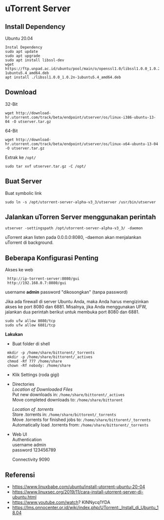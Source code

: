 # uTorrent Server

## Install Dependency
Ubuntu 20.04
 ```
 Instal Dependency
 sudo apt update
 sudo apt upgrade
 sudo apt install libssl-dev
 wget https://ftp.unpad.ac.id/ubuntu/pool/main/o/openssl1.0/libssl1.0.0_1.0.2n-1ubuntu5.4_amd64.deb
 apt install ./libssl1.0.0_1.0.2n-1ubuntu5.4_amd64.deb
```

## Download

32-Bit

    wget http://download-hr.utorrent.com/track/beta/endpoint/utserver/os/linux-i386-ubuntu-13-04 -O utserver.tar.gz

64-Bit

    wget http://download-hr.utorrent.com/track/beta/endpoint/utserver/os/linux-x64-ubuntu-13-04 -O utserver.tar.gz

Extrak ke `/opt/`

    sudo tar xvf utserver.tar.gz -C /opt/

## Buat Server
Buat symbolic link
 
    sudo ln -s /opt/utorrent-server-alpha-v3_3/utserver /usr/bin/utserver

## Jalankan uTorren Server menggunakan perintah
 
    utserver -settingspath /opt/utorrent-server-alpha-v3_3/ -daemon

uTorrent akan listen pada 0.0.0.0:8080, -daemon akan menjalankan uTorrent di background.

## Beberapa Konfigurasi Penting
Akses ke web
```
 http://ip-torrent-server:8080/gui
 http://192.168.0.7:8080/gui
```

username **admin**
password "dikosongkan" (tanpa password)

Jika ada firewall di server Ubuntu Anda, maka Anda harus mengizinkan akses ke port 8080 dan 6881. Misalnya, jika Anda menggunakan UFW, jalankan dua perintah berikut untuk membuka port 8080 dan 6881.
 
    sudo ufw allow 8080/tcp
    sudo ufw allow 6881/tcp

**Lakukan**
* Buat folder di shell
```
 mkdir -p /home/share/bittorent/_torrents
 mkdir -p /home/share/bittorent/_actives
 chmod -Rf 777 /home/share
 chown -Rf nobody: /home/share
```
* Klik Settings (roda gigi)
* Directories<br>
    *Location of Downloaded Files<br>*
    Put new downloads in: `/home/share/bittorent/_actives` <br>
    Move completed downloads to: `/home/share/bittorent`

    *Location of .torrents<br>*
    Store .torrents in: `/home/share/bittorent/_torrents`<br>
    Move .torrents for finished jobs to: `/home/share/bittorent/_torrents`<br>
    Automatically load .torrents from: `/home/share/bittorent/_torrents`<br>

* Web UI<br>
    Authentication<br>
    username admin<br>
    password 123456789<br>

    Connectivity 9090

## Referensi
* https://www.linuxbabe.com/ubuntu/install-utorrent-ubuntu-20-04
* https://www.linuxsec.org/2019/11/cara-install-utorrent-server-di-ubuntu.html
* https://www.youtube.com/watch? KINNycq1YDA
* https://lms.onnocenter.or.id/wiki/index.php/UTorrent:_Install_di_Ubuntu_18.04


